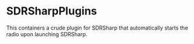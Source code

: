 # SDRSharpPlugins
This containers a crude plugin for SDRSharp that automatically starts the radio upon launching SDRSharp.
